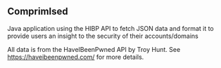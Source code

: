 ## ComprimIsed

Java application using the HIBP API to fetch JSON data and format it to provide users an insight to the security of their accounts/domains

All data is from the HaveIBeenPwned API by Troy Hunt. See https://haveibeenpwned.com/ for more details.
